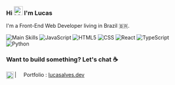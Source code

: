 ### Hi <img src="https://user-images.githubusercontent.com/1303154/88677602-1635ba80-d120-11ea-84d8-d263ba5fc3c0.gif" width="24px" alt="hi"> I'm Lucas

I'm a Front-End Web Developer living in Brazil 🇧🇷.

![Main Skills](https://img.shields.io/static/v1?label=&message=Main%20Skills:&color=111&style=flat-square)
![JavaScript](https://img.shields.io/static/v1?logo=javascript&label=&message=JavaScript&color=36465D&logoColor=AAA&style=flat-square&link=)
![HTML5](https://img.shields.io/badge/HTML-36465D?&style=flat-square&logo=css3&logoColor=AAA&link=)
![CSS](https://img.shields.io/badge/CSS-36465D?&style=flat-square&logo=css3&logoColor=AAA&link=)
![React](https://img.shields.io/static/v1?logo=react&label=&message=React&color=36465D&logoColor=AAA&style=flat-square&link=)
![TypeScript](https://img.shields.io/static/v1?logo=typescript&label=&message=TypeScript&color=36465D&logoColor=AAA&style=flat-square&link=)
![Python](https://img.shields.io/static/v1?logo=python&label=&message=Python&color=36465D&logoColor=AAA&style=flat-square&link=)

### Want to build something? Let's chat ☕

<a href="https://www.linkedin.com/in/lucasalvesbrito/">
  <img align="left" alt="Lucas's LinkedIn" width="20px" src="https://simpleicons.now.sh/linkedin/495f7e" />
</a>


| &nbsp;&nbsp;&nbsp; Portfolio : [lucasalves.dev](https://lucasalves.dev/)
